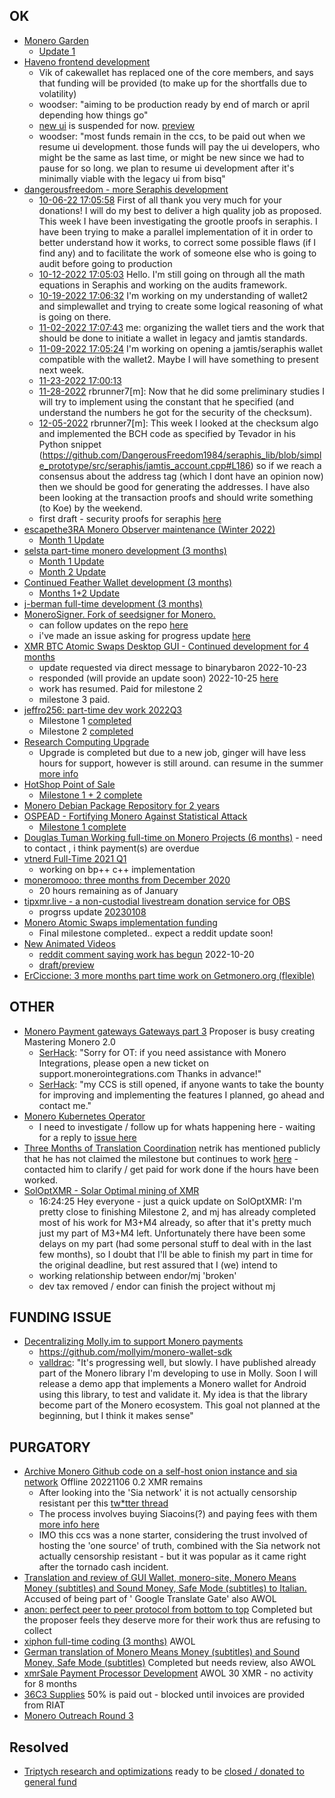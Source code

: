 ## OK
- [Monero Garden](https://repo.getmonero.org/monero-project/ccs-proposals/-/merge_requests/346)
    - [Update 1](https://libera.monerologs.net/monero-community/20230114#c188855)
- [Haveno frontend development](https://ccs.getmonero.org/proposals/haveno-frontend.html)     
    - Vik of cakewallet has replaced one of the core members, and says that funding will be provided (to make up for the shortfalls due to volatility)
    - woodser: "aiming to be production ready by end of march or april depending how things go"
    - [new ui](https://github.com/haveno-dex/haveno-ui) is suspended for now. [preview](https://www.loom.com/share/7f056688d71f4afea9ff92aab4736584)
    - woodser: "most funds remain in the ccs, to be paid out when we resume ui development. those funds will pay the ui developers, who might be the same as last time, or might be new since we had to pause for so long. we plan to resume ui development after it's minimally viable with the legacy ui from bisq"
- [dangerousfreedom - more Seraphis development](https://ccs.getmonero.org/proposals/dangerousfreedom-Seraphis-audit-and-wallet.html)    
    - [10-06-22 17:05:58](https://github.com/monero-project/meta/issues/739#issuecomment-1270463283) <dangerousfreedom> First of all thank you very much for your donations! I will do my best to deliver a high quality job as proposed. This week I have been investigating the grootle proofs in seraphis. I have been trying to make a parallel implementation of it in order to better understand how it works, to correct some possible flaws (if I find any) and to facilitate the work of someone else who is going to audit before going to production
    - [10-12-2022 17:05:03](https://github.com/monero-project/meta/issues/740#issuecomment-1276549475) <dangerousfreedom> Hello. I'm still going on through all the math equations in Seraphis and working on the audits framework.
    - [10-19-2022 17:06:32](https://github.com/monero-project/meta/issues/743#issuecomment-1284379262) <dangerousfreedom> I'm working on my understanding of wallet2 and simplewallet and trying to create some logical reasoning of what is going on there.
    - [11-02-2022 17:07:43](https://github.com/monero-project/meta/issues/748#issuecomment-1301026349) <dangerousfreedom> me: organizing the wallet tiers and the work that should be done to initiate a wallet in legacy and jamtis standards.
    - [11-09-2022 17:05:24](https://github.com/monero-project/meta/issues/750#issuecomment-1309172744) <dangerousfreedom> I'm working on opening a jamtis/seraphis wallet compatible with the wallet2. Maybe I will have something to present next week.
    - [11-23-2022 17:00:13](https://libera.ems.host/_matrix/media/v3/download/libera.chat/ff9f9e2f3a12a791227ab1c48a8169162e0898f5)
    - [11-28-2022](https://github.com/monero-project/meta/issues/758#issuecomment-1329594860) <dangerousfreedom> rbrunner7[m]: Now that he did some preliminary studies I will try to implement using the constant that he specified (and understand the numbers he got for the security of the checksum).
    - [12-05-2022](https://github.com/monero-project/meta/issues/762#issuecomment-1338007193)<dangerousfreedom> rbrunner7[m]: This week I looked at the checksum algo and implemented the BCH code as specified by Tevador in his Python snippet (https://github.com/DangerousFreedom1984/seraphis_lib/blob/simple_prototype/src/seraphis/jamtis_account.cpp#L186) so if we reach a consensus about the address tag (which I dont have an opinion now) then we should be good for generating the addresses. I have also been looking at the transaction proofs and should write something (to Koe) by the weekend.
    - first draft - security proofs for seraphis [here](https://github.com/seraphis-migration/wallet3/issues/42)
- [escapethe3RA Monero Observer maintenance (Winter 2022)](https://repo.getmonero.org/monero-project/ccs-proposals/-/merge_requests/363) 
    - [Month 1 Update](https://repo.getmonero.org/monero-project/ccs-proposals/-/merge_requests/363#note_20261)
- [selsta part-time monero development (3 months)](https://ccs.getmonero.org/proposals/selsta-7.html)   
    - [Month 1 Update](https://repo.getmonero.org/monero-project/ccs-proposals/-/merge_requests/354#note_19807)
    - [Month 2 Update](https://repo.getmonero.org/monero-project/ccs-proposals/-/merge_requests/354#note_20338)
- [Continued Feather Wallet development (3 months)](https://ccs.getmonero.org/proposals/tobtoht-feather-dev-2022-1.html)   
    - [Months 1+2 Update](https://repo.getmonero.org/monero-project/ccs-proposals/-/merge_requests/332#note_20307)
- [j-berman full-time development (3 months)](https://ccs.getmonero.org/proposals/j-berman-3months-full-time-4.html)    
- [MoneroSigner. Fork of seedsigner for Monero.](https://ccs.getmonero.org/proposals/MoneroSigner.html) 
    - can follow updates on the repo [here](https://github.com/Monero-HackerIndustrial)  
    - i've made an issue asking for progress update [here](https://github.com/Monero-HackerIndustrial/PortableMoneroQR/issues/1)
- [XMR BTC Atomic Swaps Desktop GUI - Continued development for 4 months](https://ccs.getmonero.org/proposals/unstoppableswap-gui-2.html)  
  - update requested via direct message to binarybaron 2022-10-23  
  - responded (will provide an update soon) 2022-10-25 [here](https://repo.getmonero.org/monero-project/ccs-proposals/-/merge_requests/321#note_19187)
  - work has resumed. Paid for milestone 2
  - milestone 3 paid.
- [jeffro256: part-time dev work 2022Q3](https://ccs.getmonero.org/proposals/jeffro256-part-time-2022-q3.html)    
    - Milestone 1 [completed](https://repo.getmonero.org/monero-project/ccs-proposals/-/merge_requests/319#note_18761)
    - Milestone 2 [completed](https://repo.getmonero.org/monero-project/ccs-proposals/-/merge_requests/319#note_19590)
- [Research Computing Upgrade](https://ccs.getmonero.org/proposals/gingeropolous_zenith_storage.html) 
    - Upgrade is completed but due to a new job, ginger will have less hours for support, however is still around. can resume in the summer [more info](https://repo.getmonero.org/monero-project/ccs-proposals/-/merge_requests/317#note_19434)
- [HotShop Point of Sale](https://ccs.getmonero.org/proposals/cryptogrampy-hotshop-dev.html)  
    - [Milestone 1 + 2 complete](https://repo.getmonero.org/monero-project/ccs-proposals/-/merge_requests/307#note_16613)
- [Monero Debian Package Repository for 2 years](https://ccs.getmonero.org/proposals/adrelanos-debian-package.html)    
- [OSPEAD - Fortifying Monero Against Statistical Attack](https://ccs.getmonero.org/proposals/Rucknium-OSPEAD-Fortifying-Monero-Against-Statistical-Attack.html)    
    - [Milestone 1 complete](https://repo.getmonero.org/monero-project/ccs-proposals/-/merge_requests/255#note_18750)
- [Douglas Tuman Working full-time on Monero Projects (6 months)](https://ccs.getmonero.org/proposals/DTuman_6months_full-time_on_monero-projects.html) - need to contact , i think payment(s) are overdue       
- [vtnerd Full-Time 2021 Q1](https://ccs.getmonero.org/proposals/vtnerd-2021-q1.html)    
    - working on bp++ c++ implementation
- [moneromooo: three months from December 2020](https://ccs.getmonero.org/proposals/mooo-2020-12.html)  
    - 20 hours remaining as of January
- [tipxmr.live - a non-custodial livestream donation service for OBS](https://ccs.getmonero.org/proposals/tipxmr.live.html)    
    - progrss update [20230108](https://repo.getmonero.org/monero-project/ccs-proposals/-/merge_requests/174#note_20298)
- [Monero Atomic Swaps implementation funding](https://ccs.getmonero.org/proposals/h4sh3d-atomic-swap-implementation.html) 
    - Final milestone completed.. expect a reddit update soon!   
- [New Animated Videos](https://ccs.getmonero.org/proposals/savandra-videos-for-monero.html)   
    - [reddit comment saying work has begun](https://www.reddit.com/r/Monero/comments/xgqfdd/monero_youtube_channel_video_about_p2pool/) 2022-10-20
    - [draft/preview](https://repo.getmonero.org/monero-project/ccs-proposals/-/merge_requests/308#note_20234)
- [ErCiccione: 3 more months part time work on Getmonero.org (flexible)](https://ccs.getmonero.org/proposals/erciccione-website7.html) 

## OTHER
- [Monero Payment gateways Gateways part 3](https://ccs.getmonero.org/proposals/serhack-monero-integrations-part-3.html) Proposer is busy creating Mastering Monero 2.0 
    - [SerHack](https://libera.monerologs.net/monero-community/20230114#c188855): "Sorry for OT: if you need assistance with Monero Integrations, please open a new ticket on support.monerointegrations.com Thanks in advance!"
    - [SerHack](https://libera.monerologs.net/monero-community/20230114#c188862): "my CCS is still opened, if anyone wants to take the bounty for improving and implementing the features I planned, go ahead and contact me."
- [Monero Kubernetes Operator](https://ccs.getmonero.org/proposals/utxobr-monero-k8s-operator.html)    
    - I need to investigate / follow up for whats happening here - waiting for a reply to [issue here](https://github.com/cirocosta/monero-operator/issues/19)
- [Three Months of Translation Coordination](https://ccs.getmonero.org/proposals/netrik-translation-coordination-2.html) netrik has mentioned publicly that he has not claimed the milestone but continues to work [here](https://www.reddit.com/r/Monero/comments/x7bmzq/comment/io3c6wp/?utm_source=share&utm_medium=web2x&context=3) - contacted him to clarify / get paid for work done if the hours have been worked.
- [SolOptXMR - Solar Optimal mining of XMR](https://ccs.getmonero.org/proposals/soloptxmr-mj-endor-2022.html) 
    - 16:24:25 <merope> Hey everyone - just a quick update on SolOptXMR: I'm pretty close to finishing Milestone 2,
and mj has already completed most of his work for M3+M4 already, so after that it's pretty much just my part
of M3+M4 left. Unfortunately there have been some delays on my part (had some personal stuff to deal with in
the last few months), so I doubt that I'll be able to finish my part in time for the original deadline, but
rest assured that I (we) intend to
    - working relationship between endor/mj 'broken'
    - dev tax removed / endor can finish the project without mj
## FUNDING ISSUE
- [Decentralizing Molly.im to support Monero payments](https://ccs.getmonero.org/proposals/vd-molly-payments-stage1.html)  
    - https://github.com/mollyim/monero-wallet-sdk
    - [valldrac](https://libera.monerologs.net/monero-community/20221202#c171460): "It's progressing well, but slowly. I have published already part of the Monero library I'm developing to use in Molly. Soon I will release a demo app that implements a Monero wallet for Android using this library, to test and validate it. My idea is that the library become part of the Monero ecosystem. This goal not planned at the beginning, but I think it makes sense"

## PURGATORY
- [Archive Monero Github code on a self-host onion instance and sia network](https://ccs.getmonero.org/proposals/Archive-monero-code-in-uncensorable-way.html) Offline 20221106 0.2 XMR remains
    - After looking into the 'Sia network' it is not actually censorship resistant per this [tw*tter thread](https://nitter.cz/davidvorick/status/1500342996998529026?lang=en)
    - The process involves buying Siacoins(?) and paying fees with them [more info here](https://docs.sia.tech/renting/how-to-rent-storage-on-sia) 
    - IMO this ccs was a none starter, considering the trust involved of hosting the 'one source' of truth, combined with the Sia network not actually censorship resistant - but it was popular as it came right after the tornado cash incident.
- [Translation and review of GUI Wallet, monero-site, Monero Means Money (subtitles) and Sound Money, Safe Mode (subtitles) to Italian.](https://ccs.getmonero.org/staff91-Translation%20and%20review%20of%20GUI%20Wallet,%20monero-site,%20Monero%20Means%20Money%20(subtitles)%20and%20Sound%20Money,%20Safe%20Mode%20(subtitles)%20to%20Italian.html) Accused of being part of ' Google Translate Gate' also AWOL    
- [anon: perfect peer to peer protocol from bottom to top](https://ccs.getmonero.org/proposals/anon-perfect-peer-to-peer-protocol.html) Completed but the proposer feels they deserve more for their work thus are refusing to collect    
- [xiphon full-time coding (3 months)](https://ccs.getmonero.org/proposals/xiphon-7.html) AWOL      
- [German translation of Monero Means Money (subtitles) and Sound Money, Safe Mode (subtitles)](https://ccs.getmonero.org/proposals/wobole-german-translation-subtitles.html) Completed but needs review, also AWOL    
- [xmrSale Payment Processor Development](https://ccs.getmonero.org/proposals/xmrsale-2021.html) AWOL  30 XMR - no activity for 8 months      
- [36C3 Supplies](https://ccs.getmonero.org/proposals/36c3.html) 50% is paid out - blocked until invoices are provided from RIAT    
- [Monero Outreach Round 3](https://ccs.getmonero.org/proposals/xmrhaelan-monero-outreach-round-3.html)  

## Resolved
- [Triptych research and optimizations](https://ccs.getmonero.org/proposals/cypherstack-sarang-triptych-research.html) ready to be [closed / donated to general fund](https://libera.monerologs.net/monero-community/20221007#c150566)
